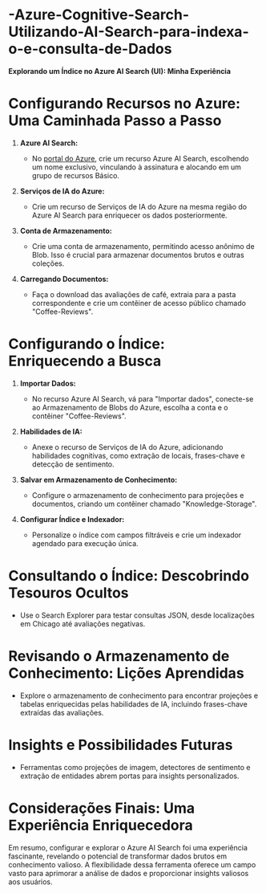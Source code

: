 # -Azure-Cognitive-Search-Utilizando-AI-Search-para-indexa-o-e-consulta-de-Dados

**Explorando um Índice no Azure AI Search (UI): Minha Experiência**

# Configurando Recursos no Azure: Uma Caminhada Passo a Passo

1. **Azure AI Search:**
   - No [portal do Azure](https://portal.azure.com), crie um recurso Azure AI Search, escolhendo um nome exclusivo, vinculando à assinatura e alocando em um grupo de recursos Básico.

2. **Serviços de IA do Azure:**
   - Crie um recurso de Serviços de IA do Azure na mesma região do Azure AI Search para enriquecer os dados posteriormente.

3. **Conta de Armazenamento:**
   - Crie uma conta de armazenamento, permitindo acesso anônimo de Blob. Isso é crucial para armazenar documentos brutos e outras coleções.

4. **Carregando Documentos:**
   - Faça o download das avaliações de café, extraia para a pasta correspondente e crie um contêiner de acesso público chamado "Coffee-Reviews".

# Configurando o Índice: Enriquecendo a Busca

1. **Importar Dados:**
   - No recurso Azure AI Search, vá para "Importar dados", conecte-se ao Armazenamento de Blobs do Azure, escolha a conta e o contêiner "Coffee-Reviews".

2. **Habilidades de IA:**
   - Anexe o recurso de Serviços de IA do Azure, adicionando habilidades cognitivas, como extração de locais, frases-chave e detecção de sentimento.

3. **Salvar em Armazenamento de Conhecimento:**
   - Configure o armazenamento de conhecimento para projeções e documentos, criando um contêiner chamado "Knowledge-Storage".

4. **Configurar Índice e Indexador:**
   - Personalize o índice com campos filtráveis e crie um indexador agendado para execução única.

# Consultando o Índice: Descobrindo Tesouros Ocultos

- Use o Search Explorer para testar consultas JSON, desde localizações em Chicago até avaliações negativas.

# Revisando o Armazenamento de Conhecimento: Lições Aprendidas

- Explore o armazenamento de conhecimento para encontrar projeções e tabelas enriquecidas pelas habilidades de IA, incluindo frases-chave extraídas das avaliações.

# Insights e Possibilidades Futuras

- Ferramentas como projeções de imagem, detectores de sentimento e extração de entidades abrem portas para insights personalizados.

# Considerações Finais: Uma Experiência Enriquecedora

Em resumo, configurar e explorar o Azure AI Search foi uma experiência fascinante, revelando o potencial de transformar dados brutos em conhecimento valioso. A flexibilidade dessa ferramenta oferece um campo vasto para aprimorar a análise de dados e proporcionar insights valiosos aos usuários.

